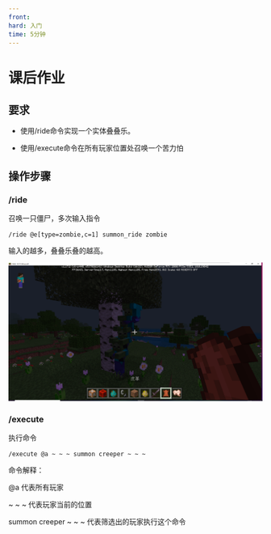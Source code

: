 ```yaml
---
front: 
hard: 入门
time: 5分钟
---
```

# 课后作业

## 要求

- 使用/ride命令实现一个实体叠叠乐。

- 使用/execute命令在所有玩家位置处召唤一个苦力怕

## 操作步骤

### /ride

召唤一只僵尸，多次输入指令

```
/ride @e[type=zombie,c=1] summon_ride zombie
```

输入的越多，叠叠乐叠的越高。

![](./images/16.png)

### /execute

执行命令

```
/execute @a ~ ~ ~ summon creeper ~ ~ ~
```

命令解释：

@a 代表所有玩家

~ ~ ~ 代表玩家当前的位置

summon creeper ~ ~ ~ 代表筛选出的玩家执行这个命令

